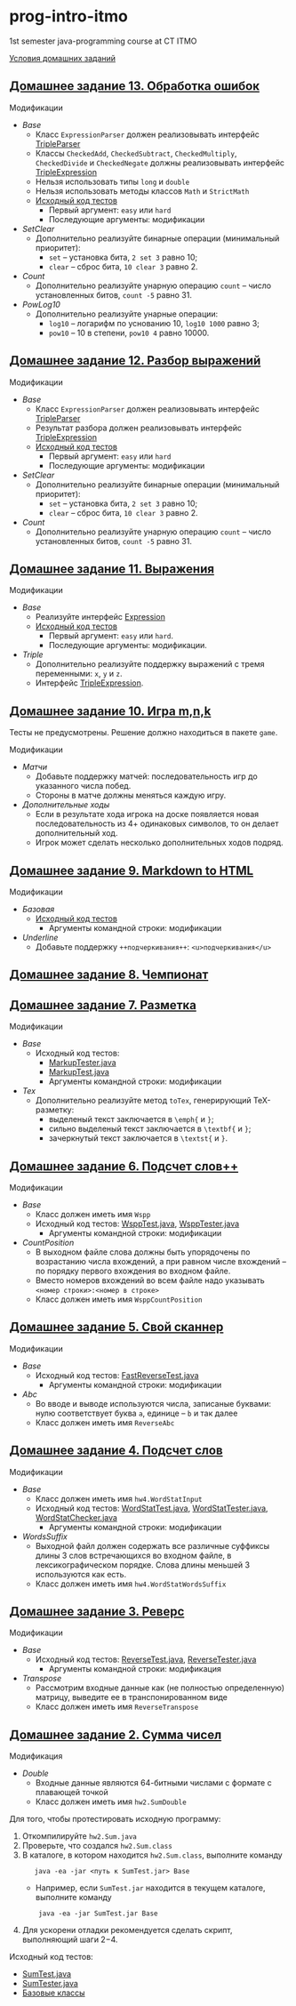 # prog-intro-itmo
1st semester java-programming course at CT ITMO

[Условия домашних заданий](https://github.com/never-ever-live/prog-intro-itmo/blob/main/Task_Conditions.pdf)

## [Домашнее задание 13. Обработка ошибок](https://github.com/never-ever-live/prog-intro-itmo/tree/main/solutions/hw13/exceptions)

Модификации
 * *Base*
    * Класс `ExpressionParser` должен реализовывать интерфейс
        [TripleParser](java/expression/exceptions/TripleParser.java)
    * Классы `CheckedAdd`, `CheckedSubtract`, `CheckedMultiply`,
        `CheckedDivide` и `CheckedNegate` должны реализовывать интерфейс
        [TripleExpression](java/expression/TripleExpression.java)
    * Нельзя использовать типы `long` и `double`
    * Нельзя использовать методы классов `Math` и `StrictMath`
    * [Исходный код тестов](java/expression/exceptions/ExceptionsTest.java)
        * Первый аргумент: `easy` или `hard`
        * Последующие аргументы: модификации
 * *SetClear*
    * Дополнительно реализуйте бинарные операции (минимальный приоритет):
        * `set` – установка бита, `2 set 3` равно 10;
        * `clear` – сброс бита, `10 clear 3` равно 2.
 * *Count*
    * Дополнительно реализуйте унарную операцию
      `count` – число установленных битов, `count -5` равно 31.
 * *PowLog10*
    * Дополнительно реализуйте унарные операции:
        * `log10` – логарифм по уснованию 10, `log10 1000` равно 3;
        * `pow10` – 10 в степени, `pow10 4` равно 10000.


## [Домашнее задание 12. Разбор выражений](https://github.com/never-ever-live/prog-intro-itmo/tree/main/solutions/hw12/parser)

Модификации
 * *Base*
    * Класс `ExpressionParser` должен реализовывать интерфейс
        [TripleParser](java/expression/parser/TripleParser.java)
    * Результат разбора должен реализовывать интерфейс
        [TripleExpression](java/expression/TripleExpression.java)
    * [Исходный код тестов](java/expression/parser/ParserTest.java)
        * Первый аргумент: `easy` или `hard`
        * Последующие аргументы: модификации
 * *SetClear*
    * Дополнительно реализуйте бинарные операции (минимальный приоритет):
        * `set` – установка бита, `2 set 3` равно 10;
        * `clear` – сброс бита, `10 clear 3` равно 2.
 * *Count*
    * Дополнительно реализуйте унарную операцию
      `count` – число установленных битов, `count -5` равно 31.

## [Домашнее задание 11. Выражения](https://github.com/never-ever-live/prog-intro-itmo/tree/main/solutions/hw11/expression)

Модификации
 * *Base*
    * Реализуйте интерфейс [Expression](java/expression/Expression.java)
    * [Исходный код тестов](java/expression/ExpressionTest.java)
        * Первый аргумент: `easy` или `hard`.
        * Последующие аргументы: модификации.
 * *Triple*
    * Дополнительно реализуйте поддержку выражений с тремя переменными: `x`, `y` и `z`.
    * Интерфейс [TripleExpression](java/expression/TripleExpression.java).


## [Домашнее задание 10. Игра m,n,k](https://github.com/never-ever-live/prog-intro-itmo/tree/main/solutions/hw10/game)

Тесты не предусмотрены. Решение должно находиться в пакете `game`.

Модификации
 * *Матчи*
    * Добавьте поддержку матчей: последовательность игр до указанного числа побед.
    * Стороны в матче должны меняться каждую игру.
 * *Дополнительные ходы*
    * Если в результате хода игрока на доске появляется новая последовательность
      из 4+ одинаковых символов, то он делает дополнительный ход.
    * Игрок может сделать несколько дополнительных ходов подряд.




## [Домашнее задание 9. Markdown to HTML](https://github.com/never-ever-live/prog-intro-itmo/tree/main/solutions/hw9/md2html)

Модификации
 * *Базовая*
    * [Исходный код тестов](solutions/hw9/test/Md2HtmlTester.java)
        * Аргументы командной строки: модификации
 * *Underline*
    * Добавьте поддержку `++подчеркивания++`: `<u>подчеркивания</u>`




## [Домашнее задание 8. Чемпионат](https://github.com/never-ever-live/prog-intro-itmo/tree/main/solutions/hw8)

## [Домашнее задание 7. Разметка](https://github.com/never-ever-live/prog-intro-itmo/tree/main/solutions/hw7/markup)

Модификации
 * *Base*
    * Исходный код тестов:
        * [MarkupTester.java](solutions/hw7/test/MarkupTester.java)
        * [MarkupTest.java](solutions/hw7/test/MarkupTest.java)
        * Аргументы командной строки: модификации
 * *Tex*
    * Дополнительно реализуйте метод `toTex`, генерирующий TeX-разметку:
      * выделеный текст заключается в `\emph{` и `}`;
      * сильно выделеный текст заключается в `\textbf{` и `}`;
      * зачеркнутый текст заключается в `\textst{` и `}`.

## [Домашнее задание 6. Подсчет слов++](https://github.com/never-ever-live/prog-intro-itmo/tree/main/solutions/hw6)

Модификации
 * *Base*
    * Класс должен иметь имя `Wspp`
    * Исходный код тестов:
        [WsppTest.java](solutions/hw6/test/WsppTest.java),
        [WsppTester.java](solutions/hw6/test/WsppTester.java)
        * Аргументы командной строки: модификации
 * *CountPosition*
    * В выходном файле слова должны быть упорядочены по возрастанию числа
      вхождений, а при равном числе вхождений – по порядку первого вхождения
      во входном файле.
    * Вместо номеров вхождений во всем файле надо указывать
      `<номер строки>:<номер в строке>`
    * Класс должен иметь имя `WsppCountPosition`


## [Домашнее задание 5. Свой сканнер](https://github.com/never-ever-live/prog-intro-itmo/tree/main/solutions/hw5)

Модификации
 * *Base*
    * Исходный код тестов: [FastReverseTest.java](solutions/hw5/test/FastReverseTest.java)
        * Аргументы командной строки: модификации
 * *Abc*
    * Во вводе и выводе используются числа, записаные буквами:
      нулю соответствует буква `a`, единице – `b` и так далее
    * Класс должен иметь имя `ReverseAbc`


## [Домашнее задание 4. Подсчет слов](https://github.com/never-ever-live/prog-intro-itmo/tree/main/solutions/hw4)

Модификации
 * *Base*
    * Класс должен иметь имя `hw4.WordStatInput`
    * Исходный код тестов:
        [WordStatTest.java](solutions/hw4/test/WordStatTest.java),
        [WordStatTester.java](solutions/hw4/test/WordStatTester.java),
        [WordStatChecker.java](solutions/hw4/test/WordStatChecker.java)
        * Аргументы командной строки: модификации
 * *WordsSuffix*
    * Выходной файл должен содержать все различные суффиксы длины 3
      слов встречающихся во входном файле,
      в лексикографическом порядке.
      Слова длины меньшей 3 используются как есть.
    * Класс должен иметь имя `hw4.WordStatWordsSuffix`


## [Домашнее задание 3. Реверс](https://github.com/never-ever-live/prog-intro-itmo/tree/main/solutions/hw3)

Модификации
 * *Base*
    * Исходный код тестов:
        [ReverseTest.java](solutions/hw3/test/ReverseTest.java),
        [ReverseTester.java](solutions/hw3/test/ReverseTester.java)
        * Аргументы командной строки: модификация
 * *Transpose*
    * Рассмотрим входные данные как (не полностью определенную) матрицу,
      выведите ее в транспонированном виде
    * Класс должен иметь имя `ReverseTranspose`


## [Домашнее задание 2. Сумма чисел](https://github.com/never-ever-live/prog-intro-itmo/tree/main/solutions/hw2)

Модификация
 * *Double*
    * Входные данные являются 64-битными числами с формате с плавающей точкой
    * Класс должен иметь имя `hw2.SumDouble`

Для того, чтобы протестировать исходную программу:

 1. Откомпилируйте `hw2.Sum.java`
 1. Проверьте, что создался `hw2.Sum.class`
 1. В каталоге, в котором находится `hw2.Sum.class`, выполните команду
    ```
       java -ea -jar <путь к SumTest.jar> Base
    ```
    * Например, если `SumTest.jar` находится в текущем каталоге, выполните команду
    ```
        java -ea -jar SumTest.jar Base
    ```
 1. Для ускорени отладки рекомендуется сделать скрипт, выполняющий шаги 2−4.

Исходный код тестов:

* [SumTest.java](solutions/hw2/test/SumTest.java)
* [SumTester.java](solutions/hw2/test/SumTester.java)
* [Базовые классы](solutions/base/)
 
